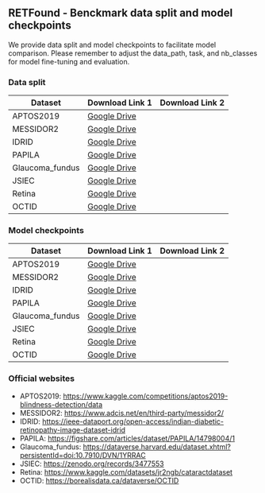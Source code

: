 ## RETFound - Benckmark data split and model checkpoints


We provide data split and model checkpoints to facilitate model comparison. Please remember to adjust the data_path, task, and nb_classes for model fine-tuning and evaluation.

### Data split
| Dataset | Download Link 1 |   Download Link 2 |
| ------------- | ------------------ |------------------ |
| APTOS2019 | [Google Drive](https://drive.google.com/file/d/162YPf4OhMVxj9TrQH0GnJv0n7z7gJWpj/view?usp=sharing)      |      |
| MESSIDOR2 | [Google Drive](https://drive.google.com/file/d/1vOLBUK9xdzNV8eVkRjVdNrRwhPfaOmda/view?usp=sharing)        |   |
| IDRID | [Google Drive](https://drive.google.com/file/d/1c6zexA705z-ANEBNXJOBsk6uCvRnzmr3/view?usp=sharing)        |               |
| PAPILA | [Google Drive](https://drive.google.com/file/d/1JltYs7WRWEU0yyki1CQw5-10HEbqCMBE/view?usp=sharing)      |     |
| Glaucoma_fundus | [Google Drive](https://drive.google.com/file/d/18vSazOYDsUGdZ64gGkTg3E6jiNtcrUrI/view?usp=sharing)        |  |
| JSIEC | [Google Drive](https://drive.google.com/file/d/1q0GFQb-dYwzIx8AwlaFZenUJItix4s8z/view?usp=sharing)        |              |
| Retina | [Google Drive](https://drive.google.com/file/d/1vdmjMRDoUm9yk83HMArLiPcLDk_dm92Q/view?usp=sharing)      |    |
| OCTID | [Google Drive](https://drive.google.com/file/d/1I7nAvbkJG4UF29J3HcyIW53rVEFcKRgm/view?usp=sharing)        |   |



### Model checkpoints
| Dataset | Download Link 1 |   Download Link 2 |
| ------------- | ------------------ |------------------ |
| APTOS2019 | [Google Drive](https://drive.google.com/drive/folders/16kL5V-1U7ACc-68PSHjAq6vyXRJvUoq3?usp=sharing)      |      |
| MESSIDOR2 | [Google Drive](https://drive.google.com/drive/folders/1OTBRAHNbaytpwzwMHw9SWrltJouEEuxF?usp=sharing)        |   |
| IDRID | [Google Drive](https://drive.google.com/drive/folders/18Ml-B7nhejK4rnNG8upjqIARSlMP5kUc?usp=sharing)        |              |
| PAPILA | [Google Drive](https://drive.google.com/drive/folders/1cHOX6C4NQVi9B6n-7Bxxg7b4-wdI4c73?usp=sharing)      |      |
| Glaucoma_fundus | [Google Drive](https://drive.google.com/drive/folders/10JbanmVxjyX6mghXbxGnGVX1p9nwqsja?usp=sharing)        |   |
| JSIEC | [Google Drive](https://drive.google.com/drive/folders/1eosdBXsONUy49cwDO80AOzDHkHiPNJvv?usp=sharing)        |              |
| Retina | [Google Drive](https://drive.google.com/drive/folders/1n7mXxN-ZUKauOrAlBAiF2E_36F6f0wZD?usp=sharing)      |     |
| OCTID | [Google Drive](https://drive.google.com/drive/folders/14SQdLuIxfkiqz_zmpvNkd9Ka4NTW3Fml?usp=sharing)        |   |



### Official websites

- APTOS2019: https://www.kaggle.com/competitions/aptos2019-blindness-detection/data
- MESSIDOR2: https://www.adcis.net/en/third-party/messidor2/
- IDRID: https://ieee-dataport.org/open-access/indian-diabetic-retinopathy-image-dataset-idrid
- PAPILA: https://figshare.com/articles/dataset/PAPILA/14798004/1
- Glaucoma_fundus: https://dataverse.harvard.edu/dataset.xhtml?persistentId=doi:10.7910/DVN/1YRRAC
- JSIEC: https://zenodo.org/records/3477553
- Retina: https://www.kaggle.com/datasets/jr2ngb/cataractdataset
- OCTID: https://borealisdata.ca/dataverse/OCTID


